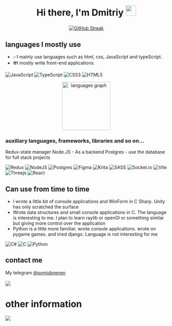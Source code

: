 
<h1 align="center">Hi there, I'm Dmitriy
<img src="https://github.com/blackcater/blackcater/raw/main/images/Hi.gif" height="32"/></h1>

###

<div align="center">

[![GitHub Streak](https://github-readme-streak-stats.herokuapp.com/?user=Pomidorenen&theme=cobalt)](https://git.io/streak-stats)
</div>


<h2>
  languages ​​I mostly use
</h2>
<div align="left">
  <div>
    <ul>
      <li> ✅I mainly use languages ​​such as html, css, JavaScript and typeScript. </li>
      <li> ☢️I mostly write front-end applications.</li>
    </ul>
    
  ![JavaScript](https://img.shields.io/badge/javascript-%23323330.svg?style=for-the-badge&logo=javascript&logoColor=%23F7DF1E)
  ![TypeScript](https://img.shields.io/badge/typescript-%23007ACC.svg?style=for-the-badge&logo=typescript&logoColor=white)
  ![CSS3](https://img.shields.io/badge/css3-%231572B6.svg?style=for-the-badge&logo=css3&logoColor=white)
  ![HTML5](https://img.shields.io/badge/html5-%23E34F26.svg?style=for-the-badge&logo=html5&logoColor=white)
  </div>
  <div align="center">
      <img src="https://github-readme-stats.vercel.app/api/top-langs?username=Pomidorenen&locale=en&hide_title=false&layout=compact&card_width=320&langs_count=5&theme=cobalt&hide_border=false" height="150" alt="languages graph"/>
  </div>


</div>

  <div >
    <h3>auxiliary languages, frameworks, libraries and so on...</h3>

  Redux-state manager
  Node.JS - As a backend
  Postgres - use the database for full stack projects
  
   ![Redux](https://img.shields.io/badge/redux-%23593d88.svg?style=for-the-badge&logo=redux&logoColor=white)
  ![NodeJS](https://img.shields.io/badge/node.js-6DA55F?style=for-the-badge&logo=node.js&logoColor=white)
  ![Postgres](https://img.shields.io/badge/postgres-%23316192.svg?style=for-the-badge&logo=postgresql&logoColor=white)
  ![Figma](https://img.shields.io/badge/figma-%23F24E1E.svg?style=for-the-badge&logo=figma&logoColor=white)
  ![Krita](https://img.shields.io/badge/Krita-203759?style=for-the-badge&logo=krita&logoColor=EEF37B)
  ![SASS](https://img.shields.io/badge/SASS-hotpink.svg?style=for-the-badge&logo=SASS&logoColor=white)
  ![Socket.io](https://img.shields.io/badge/Socket.io-black?style=for-the-badge&logo=socket.io&badgeColor=010101)
  ![Vite](https://img.shields.io/badge/vite-%23646CFF.svg?style=for-the-badge&logo=vite&logoColor=white)
  ![Threejs](https://img.shields.io/badge/threejs-black?style=for-the-badge&logo=three.js&logoColor=white)
  ![React](https://img.shields.io/badge/react-%2320232a.svg?style=for-the-badge&logo=react&logoColor=%2361DAFB)

  </div>
<h2>
  Can use from time to time
</h2>
<div>
  <ul>
    <li>I wrote a little bit of console applications and WinForm in C Sharp. Unity has only scratched the surface</li>
    <li>Wrote data structures and small console applications in C.
The language is interesting to me. I plan to learn raylib or openGl or something similar but giving more control over the application</li>
    <li>Python is a little more familiar. wrote console applications. wrote on pygame games. and tried django. Language is not interesting for me</li>
  </ul>
  
  ![C#](https://img.shields.io/badge/c%23-%23239120.svg?style=for-the-badge&logo=csharp&logoColor=white)
  ![C](https://img.shields.io/badge/c-%2300599C.svg?style=for-the-badge&logo=c&logoColor=white)
  ![Python](https://img.shields.io/badge/python-3670A0?style=for-the-badge&logo=python&logoColor=ffdd54)

</div>
<h2>
contact me
</h2>
<div>
    My telegram    
  <a href ="https://t.me/pomidorenen"> @pomidorenen</a><br/><br/>
  <a href ="https://t.me/pomidorenen"> 
   <img src="https://img.shields.io/badge/Telegram-2CA5E0?style=for-the-badge&logo=telegram&logoColor=white"/>
  </a>
</div>

###
<h1>other information</h1>
<div>

  
  ![](https://komarev.com/ghpvc/?username=Pomidorenen&color=green)
</div>

